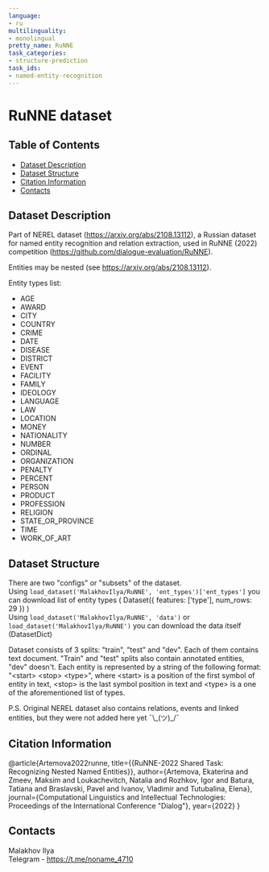 ```yaml
---
language:
- ru
multilinguality:
- monolingual
pretty_name: RuNNE
task_categories:
- structure-prediction
task_ids:
- named-entity-recognition
---
```


# RuNNE dataset

## Table of Contents
- [Dataset Description](#dataset-description)
- [Dataset Structure](#dataset-structure)
- [Citation Information](#citation-information)
- [Contacts](#contacts)

## Dataset Description
Part of NEREL dataset (https://arxiv.org/abs/2108.13112), a Russian dataset
for named entity recognition and relation extraction, used in RuNNE (2022)
competition (https://github.com/dialogue-evaluation/RuNNE).

Entities may be nested (see https://arxiv.org/abs/2108.13112).

Entity types list:
* AGE
* AWARD
* CITY
* COUNTRY
* CRIME
* DATE
* DISEASE
* DISTRICT
* EVENT
* FACILITY
* FAMILY
* IDEOLOGY
* LANGUAGE
* LAW
* LOCATION
* MONEY
* NATIONALITY
* NUMBER
* ORDINAL
* ORGANIZATION
* PENALTY
* PERCENT
* PERSON
* PRODUCT
* PROFESSION
* RELIGION
* STATE_OR_PROVINCE
* TIME
* WORK_OF_ART

## Dataset Structure
There are two "configs" or "subsets" of the dataset.  
Using 
`load_dataset('MalakhovIlya/RuNNE', 'ent_types')['ent_types']` 
you can download list of entity types (
Dataset({
    features: ['type'],
    num_rows: 29
})
)  
Using 
`load_dataset('MalakhovIlya/RuNNE', 'data')` or `load_dataset('MalakhovIlya/RuNNE')`
you can download the data itself (DatasetDict)

Dataset consists of 3 splits: "train", "test" and "dev". Each of them contains text document. "Train" and "test" splits also contain annotated entities, "dev" doesn't.
Each entity is represented by a string of the following format: "\<start> \<stop> \<type>", where \<start> is a position of the first symbol of entity in text, \<stop> is the last symbol position in text and \<type> is a one of the aforementioned list of types.

P.S.
Original NEREL dataset also contains relations, events and linked entities, but they were not added here yet ¯\\\_(ツ)_/¯

## Citation Information
@article{Artemova2022runne, 
  title={{RuNNE-2022 Shared Task: Recognizing Nested Named Entities}},
  author={Artemova, Ekaterina and Zmeev, Maksim and Loukachevitch, Natalia and Rozhkov, Igor and Batura, Tatiana and Braslavski, Pavel and Ivanov, Vladimir and Tutubalina, Elena},
  journal={Computational Linguistics and Intellectual Technologies: Proceedings of the International Conference "Dialog"},
  year={2022}
}

## Contacts
Malakhov Ilya  
Telegram - https://t.me/noname_4710
